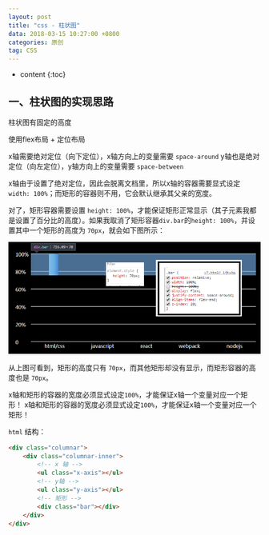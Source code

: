 ```yaml
---
layout: post
title: "css - 柱状图"
data: 2018-03-15 10:27:00 +0800
categories: 原创
tag: CSS
---
```

* content
{:toc}

<!-- more -->


## 一、柱状图的实现思路

柱状图有固定的高度

使用flex布局 + 定位布局

x轴需要绝对定位（向下定位），x轴方向上的变量需要 `space-around`
y轴也是绝对定位（向左定位），y轴方向上的变量需要 `space-between`

x轴由于设置了绝对定位，因此会脱离文档里，所以x轴的容器需要显式设定`width: 100%`；而矩形的容器则不用，它会默认继承其父亲的宽度。

对了，矩形容器需要设置 `height: 100%`，才能保证矩形正常显示（其子元素我都是设置了百分比的高度）。如果我取消了矩形容器`div.bar`的`height: 100%`，并设置其中一个矩形的高度为 `70px`，就会如下图所示：

![progress-06](/styles/images/css/progress/progress-06.png)

从上图可看到，矩形的高度只有 `70px`，而其他矩形却没有显示，而矩形容器的高度也是 `70px`。


x轴和矩形的容器的宽度必须显式设定`100%`，才能保证x轴一个变量对应一个矩形！
x轴和矩形的容器的宽度必须显式设定`100%`，才能保证x轴一个变量对应一个矩形！

`html` 结构：

```html
<div class="columnar">
    <div class="columnar-inner">
        <!-- x 轴 -->
        <ul class="x-axis"></ul>
        <!-- y轴 -->
        <ul class="y-axis"></ul>
        <!-- 矩形 -->
        <div class="bar"></div>
    </div>
</div>
```